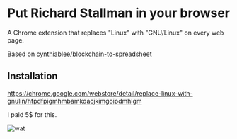 # Put Richard Stallman in your browser

A Chrome extension that replaces "Linux" with "GNU/Linux" on every web page.

Based on [cynthiablee/blockchain-to-spreadsheet](https://github.com/cynthiablee/blockchain-to-spreadsheet)

## Installation

https://chrome.google.com/webstore/detail/replace-linux-with-gnulin/hfpdfpigmhmbamkdacjkimgoipdmhlgm

I paid 5$ for this.

![wat](https://i.imgur.com/56O6480.png)
